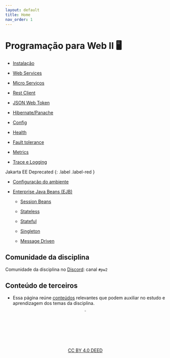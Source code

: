 ```yaml
---
layout: default
title: Home
nav_order: 1
---
```


# Programação para Web II 🖥️

* [Instalação](topicos/quarkus-install/install.md)

* [Web Services](topicos/webservices/webservices.md)

* [Micro Serviços](topicos/microservices/introduction.md)

* [Rest Client](topicos/rest-client/rest-client.md)

* [JSON Web Token](topicos/jwt/jwt.md)

* [Hibernate/Panache](topicos/jpa/hibernate.md)

* [Config](topicos/configuration/configuration.md)

* [Health](topicos/health/health.md)

* [Fault tolerance](topicos/fault/fault.md)

* [Metrics](topicos/metrics/metrics.md)

* [Trace e Logging](topicos/logging/logging.md)

Jakarta EE
Deprecated
{: .label .label-red }

* [Configuração do ambiente](topicos/ambiente/ambiente.md)

* [Enterprise Java Beans (EJB)](topicos/introducaoEJB/introducao.md)

  * [Session Beans](topicos/sessionbeans/sessionbeans.md)

  * [Stateless](topicos/stateless/stateless.md)

  * [Stateful](topicos/stateful/stateful.md)

  * [Singleton](topicos/singleton/singleton.md)

  * [Message Driven](topicos/mdb/mdb.md)

## Comunidade da disciplina

Comunidade da disciplina no [Discord](https://discord.com/invite/C29cqvm):
canal `#pw2`

## Conteúdo de terceiros

* Essa página reúne [conteúdos](topicos/terceiros/terceiros.md) relevantes que podem auxiliar no estudo e aprendizagem dos temas da disciplina.

<center>
  <a href="https://rpmhub.dev" target="blanck"><img src="imgs/logo.png" alt="Rodrigo Prestes Machado" width="3%" height="3%" border=0 style="border:0; text-decoration:none; outline:none"></a><br/>
  <a rel="license" href="http://creativecommons.org/licenses/by/4.0/">CC BY 4.0 DEED</a>
</center>
